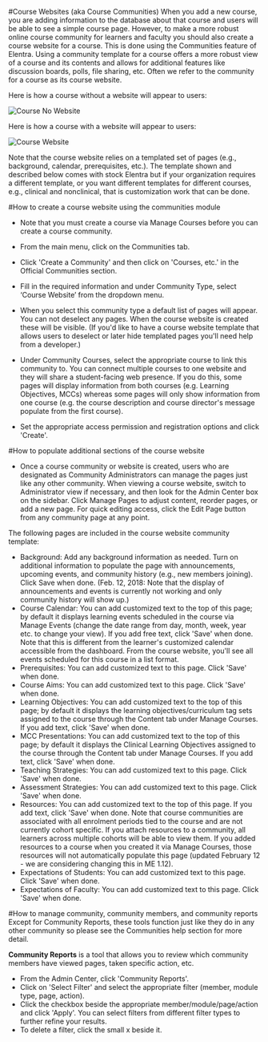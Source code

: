#Course Websites (aka Course Communities)
When you add a new course, you are adding information to the database about that course and users will be able to see a simple course page. However, to make a more robust online course community for learners and faculty you should also create a course website for a course.  This is done using the Communities feature of Elentra.  Using a community template for a course offers a more robust view of a course and its contents and allows for additional features like discussion boards, polls, file sharing, etc.  Often we refer to the community for a course as its course website.

Here is how a course without a website will appear to users:

![Course No Website](/img/courses/course-nowebsite-me1.12.png)  

Here is how a course with a website will appear to users:

![Course Website](/img/courses/coursewebsite-me1.12.png)  

Note that the course website relies on a templated set of pages (e.g., background, calendar, prerequisites, etc.).  The template shown and described below comes with stock Elentra but if your organization requires a different template, or you want different templates for different courses, e.g., clinical and nonclinical, that is customization work that can be done.

#How to create a course website using the communities module
* Note that you must create a course via Manage Courses before you can create a course community.  

* From the main menu, click on the Communities tab.
* Click 'Create a Community' and then click on 'Courses, etc.' in the Official Communities section.
* Fill in the required information and under Community Type, select ‘Course Website’ from the dropdown menu.
* When you select this community type a default list of pages will appear.  You can not deselect any pages.  When the course website is created these will be visible.  (If you'd like to have a course website template that allows users to deselect or later hide templated pages you'll need help from a developer.)
* Under Community Courses, select the appropriate course to link this community to.  You can connect multiple courses to one website and they will share a student-facing web presence.  If you do this, some pages will display information from both courses (e.g. Learning Objectives, MCCs) whereas some pages will only show information from one course (e.g. the course description and course director's message populate from the first course).
* Set the appropriate access permission and registration options and click 'Create'.

#How to populate additional sections of the course website
* Once a course community or website is created, users who are designated as Community Administrators can manage the pages just like any other community.  When viewing a course website, switch to Administrator view if necessary, and then look for the Admin Center box on the sidebar.  Click Manage Pages to adjust content, reorder pages, or add a new page.  For quick editing access, click the Edit Page button from any community page at any point.

The following pages are included in the course website community template:  

* Background: Add any background information as needed.  Turn on additional information to populate the page with announcements, upcoming events, and community history (e.g., new members joining). Click Save when done.  (Feb. 12, 2018: Note that the display of announcements and events is currently not working and only community history will show up.)
* Course Calendar: You can add customized text to the top of this page; by default it displays learning events scheduled in the course via Manage Events (change the date range from day, month, week, year etc. to change your view). If you add free text, click 'Save' when done.  Note that this is different from the learner's customized calendar accessible from the dashboard.  From the course website, you'll see all events scheduled for this course in a list format.
* Prerequisites: You can add customized text to this page. Click 'Save' when done.
* Course Aims: You can add customized text to this page. Click 'Save' when done.
* Learning Objectives: You can add customized text to the top of this page; by default it displays the learning objectives/curriculum tag sets assigned to the course through the Content tab under Manage Courses. If you add text, click 'Save' when done.
* MCC Presentations: You can add customized text to the top of this page; by default it displays the Clinical Learning Objectives assigned to the course through the Content tab under Manage Courses. If you add text, click 'Save' when done.
* Teaching Strategies: You can add customized text to this page. Click 'Save' when done.
* Assessment Strategies: You can add customized text to this page. Click 'Save' when done.
* Resources: You can add customized text to the top of this page. If you add text, click 'Save' when done.
Note that course communities are associated with all enrolment periods tied to the course and are not currently cohort specific.  If you attach resources to a community, all learners across multiple cohorts will be able to view them.  If you added resources to a course when you created it via Manage Courses, those resources will not automatically populate this page (updated February 12 - we are considering changing this in ME 1.12).
* Expectations of Students: You can add customized text to this page. Click 'Save' when done.
* Expectations of Faculty: You can add customized text to this page. Click 'Save' when done.

#How to manage community, community members, and community reports
Except for Community Reports, these tools function just like they do in any other community so please see the Communities help section for more detail.  

**Community Reports** is a tool that allows you to review which community members have viewed pages, taken specific action, etc.

* From the Admin Center, click 'Community Reports'.
* Click on 'Select Filter' and select the appropriate filter (member, module type, page, action).
* Click the checkbox beside the appropriate member/module/page/action and click 'Apply'.  You can select filters from different filter types to further refine your results.
* To delete a filter, click the small x beside it.
